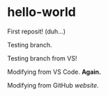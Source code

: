 # hello-world
First reposit! (duh...)

Testing branch.

Testing branch from VS!

Modifying from VS Code. **Again.**

Modifying from GitHub _website_.

